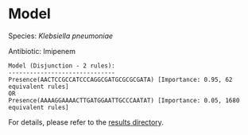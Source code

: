 
# Model

Species: *Klebsiella pneumoniae*

Antibiotic: Imipenem

```
Model (Disjunction - 2 rules):
------------------------------
Presence(AACTCCGCCATCCCAGGCGATGCGCGCGATA) [Importance: 0.95, 62 equivalent rules]
OR
Presence(AAAAGGAAAACTTGATGGAATTGCCCAATAT) [Importance: 0.05, 1680 equivalent rules]

```

For details, please refer to the [results directory](../../../../../results/scm_b/klebsiella%20pneumoniae/imipenem/repeat_10/).

